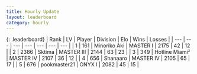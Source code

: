 ```yaml
---
title: Hourly Update
layout: leaderboard
category: hourly
---
```


{: .leaderboard}
| Rank | LV | Player | Division | Elo | Wins | Losses |
| --- | --- | --- | --- | --- | --- | --- |
| <span data-change="0">1</span> | 161 | <span title="ID: 456466">Minoriko Aki</span> | MASTER I | <span data-change="0">2175</span> | <span data-change="0">42</span> | <span data-change="0">12</span> |
| <span data-change="0">2</span> | 2386 | <span title="ID: 353063">Sktima</span> | MASTER III | <span data-change="-25">2144</span> | <span data-change="2">63</span> | <span data-change="3">23</span> |
| <span data-change="2">3</span> | 349 | <span title="ID: 488578">Hotline Miami²</span> | MASTER IV | <span data-change="41">2107</span> | <span data-change="5">36</span> | <span data-change="1">12</span> |
| <span data-change="-1">4</span> | 656 | <span title="ID: 152948">Shanaaro</span> | MASTER IV | <span data-change="0">2105</span> | <span data-change="0">65</span> | <span data-change="0">17</span> |
| <span data-change="-1">5</span> | 676 | <span title="ID: 652474">pookmaster21</span> | ONYX I | <span data-change="0">2082</span> | <span data-change="0">45</span> | <span data-change="0">15</span> |